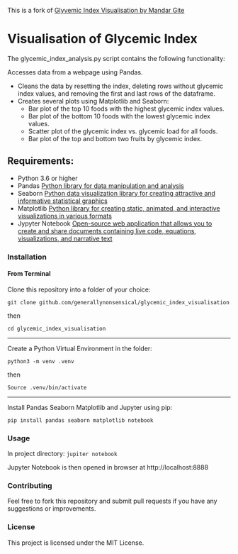 This is a fork of [Glyvemic Index Visualisation by Mandar Gite](https://github.com/mandar-gite/glycemic_index_visualisation)


# Visualisation of Glycemic Index 

The glycemic_index_analysis.py script contains the following functionality:

Accesses data from a webpage using Pandas.
- Cleans the data by resetting the index, deleting rows without glycemic index values, and removing the first and last rows of the dataframe.
- Creates several plots using Matplotlib and Seaborn:
     - Bar plot of the top 10 foods with the highest glycemic index values.
     - Bar plot of the bottom 10 foods with the lowest glycemic index values.
     - Scatter plot of the glycemic index vs. glycemic load for all foods.
     - Bar plot of the top and bottom two fruits by glycemic index.

## Requirements:

- Python 3.6 or higher
- Pandas [Python library for data manipulation and analysis](https://pandas.pydata.org/)
- Seaborn [Python data visualization library for creating attractive and informative statistical graphics](https://seaborn.pydata.org/)
- Matplotlib [Python library for creating static, animated, and interactive visualizations in various formats](https://matplotlib.org/)
- Jypyter Notebook [Open-source web application that allows you to create and share documents containing live code, equations, visualizations, and narrative text](https://jupyter.org/)
    

### Installation 
#### From Terminal

Clone this repository into a folder of your choice:

`git clone github.com/generallynonsensical/glycemic_index_visualisation`

then

`cd glycemic_index_visualisation`

-------

Create a Python Virtual Environment in the folder:

`python3 -m venv .venv`

then

`Source .venv/bin/activate`

-------

Install Pandas Seaborn Matplotlib and Jupyter using pip:

`pip install pandas seaborn matplotlib notebook`


### Usage

In project directory:
`jupiter notebook`

Jupyter Notebook is then opened in browser at http://localhost:8888


### Contributing

Feel free to fork this repository and submit pull requests if you have any suggestions or improvements.
### License

This project is licensed under the MIT License.

